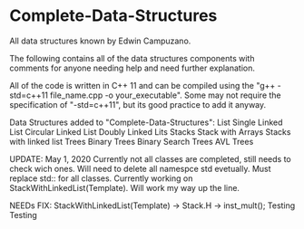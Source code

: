# Complete-Data-Structures
All data structures known by Edwin Campuzano.

The following contains all of the data structures components
with comments for anyone needing help and need further explanation.

All of the code is written in C++ 11 and can be compiled using the 
"g++ -std=c++11 file_name.cpp -o your_executable". Some may not require 
the specification of "-std=c++11", but its good practice to add it anyway.

Data Structures added to "Complete-Data-Structures":
    List
        Single Linked List
        Circular Linked List
        Doubly Linked Lits
    Stacks
        Stack with Arrays
        Stacks with linked list
    Trees
        Binary Trees
        Binary Search Trees
        AVL Trees


UPDATE: May 1, 2020
    Currently not all classes are completed, still needs to check wich ones.
    Will need to delete all namespce std evetually. Must replace std:: for all classes.
    Currently working on StackWithLinkedList(Template).
    Will work my way up the line.

NEEDs FIX:
    StackWithLinkedList(Template) -> Stack.H -> inst_mult();
    Testing Testing
